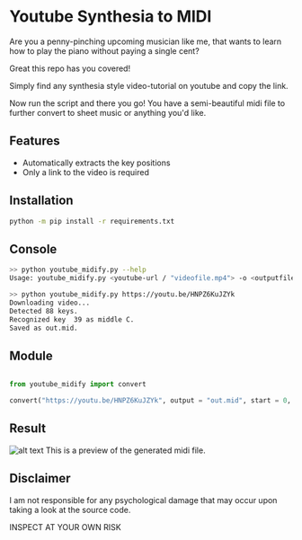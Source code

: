 
# Youtube Synthesia to MIDI

Are you a penny-pinching upcoming musician like me, that wants to learn how to play the piano without paying a single cent?

Great this repo has you covered!

Simply find any synthesia style video-tutorial on youtube and copy the link.

Now run the script and there you go! You have a semi-beautiful midi file to further convert to sheet music or anything you'd like.


## Features

- Automatically extracts the key positions
- Only a link to the video is required

## Installation

```bash
python -m pip install -r requirements.txt
```

## Console

```bash
>> python youtube_midify.py --help
Usage: youtube_midify.py <youtube-url / "videofile.mp4"> -o <outputfile = out.mid> -s <start_in_seconds = 0> -e <end_in_seconds = -1> -t <activation_threshold = 30> -k <proportional_keyboard_height_from_top = 0.88>

>> python youtube_midify.py https://youtu.be/HNPZ6KuJZYk
Downloading video...
Detected 88 keys.
Recognized key  39 as middle C.
Saved as out.mid.
```

## Module
```python

from youtube_midify import convert

convert("https://youtu.be/HNPZ6KuJZYk", output = "out.mid", start = 0, end = -1, keyboard_height = 0.85, threshold = 30)

```
## Result
![alt text](https://github.com/41pha1/MIDI-Converter/blob/main/example-midi.png?width=400)
This is a preview of the generated midi file.

## Disclaimer

I am not responsible for any psychological damage that may occur upon taking a look at the source code.

INSPECT AT YOUR OWN RISK
